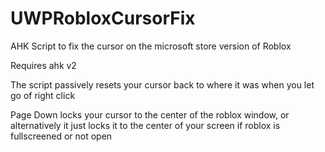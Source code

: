 # UWPRobloxCursorFix
AHK Script to fix the cursor on the microsoft store version of Roblox

Requires ahk v2

The script passively resets your cursor back to where it was when you let go of right click

Page Down locks your cursor to the center of the roblox window, or alternatively it just locks it to the center of your screen if roblox is fullscreened or not open
